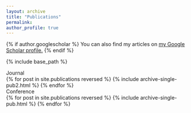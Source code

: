 ```yaml
---
layout: archive
title: "Publications"
permalink: 
author_profile: true
---
```


{% if author.googlescholar %}
  You can also find my articles on <u><a href="{{author.googlescholar}}">my Google Scholar profile</a>.</u>
{% endif %}

{% include base_path %}

Journal<br>
{% for post in site.publications reversed %}
  {% include archive-single-pub2.html %}
{% endfor %}<br>
Conference<br>
{% for post in site.publications reversed %}
  {% include archive-single-pub.html %}
{% endfor %}
